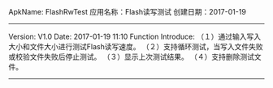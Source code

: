 ApkName: FlashRwTest
应用名称：Flash读写测试
创建日期：2017-01-19

************************************************************
Version: V1.0
Date:      2017-01-19 11:10
Function Introduce:
	（１）通过输入写入大小和文件大小进行测试Flash读写速度。
	（２）支持循环测试，当写入文件失败或校验文件失败后停止测试。
	（３）显示上次测试结果。
	（４）支持删除测试文件。
************************************************************
